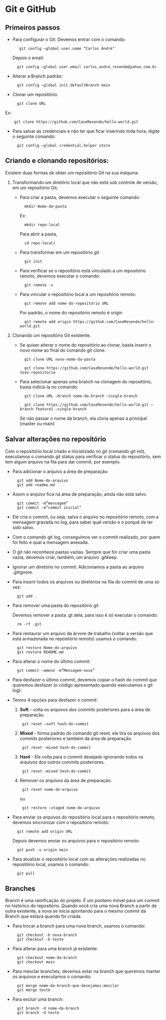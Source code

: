 # Git e GitHub

## Primeiros passos

- Para configurar o Git:
    Devemos entrar com o comando:


        `git config –global user.name “Carlos André"`

    Depois o email:

        git config –global user.email carlos_andre_resende@yahoo.com.br

- Alterar a Branch padrão:

        git config –global init.defaultBranch main

- Clonar um repositório:

        git clone URL

Ex:

        git clone https://github.com/CaseResende/hello-world.git

- Para salvar as credenciais e não ter que ficar inserindo toda hora, digite o seguinte comando:

        git config –global credential.helper store


## Criando e clonando repositórios:

Existem duas formas de obter um repositório Git na sua máquina:

1. Transformando um diretório local que não está sob controle de versão, em um repositório Git;

    - Para criar a pasta, devemos executar o seguinte comando:

            mkdir Nome-da-pasta

        Ex:
        
            mkdir repo-local

        Para abrir a pasta,

            cd repo-local/

    - Para transformar em um repositório git

            git init

    - Para verificar se o repositório está vinculado a um repositório remoto, devemos executar o comando:

            git remote -v

    - Para vincular o repositório local a um repositório remoto:

            git remote add nome-do-repositório URL

        Por padrão, o nome do repositório remoto é origin

            git remote add origin https://github.com/CaseResende/hello-world.git

2. Clonando um repositório Git existente.

    - Se quiser alterar o nome do repositório ao clonar, basta inserir o novo nome ao final do comando git clone.

            git clone URL novo-nome-da-pasta

            git clone https://github.com/CaseResende/hello-world.git novo-repositorio

    - Para selecionar apenas uma branch na clonagem do repositório, basta indicá-la no comando:

	        git clone URL –branch nome-da-branch –single-branch

            git clone https://github.com/CaseResende/hello-world.git –branch feature1 –single-branch

	    Se não passar o nome da branch, ela clona apenas a principal (master ou main)

## Salvar alterações no repositório

Com o repositório local criado e inicializado no git (comando git init), executamos o comando git status para verificar o status do repositório, sem tem algum arquivo na fila para dar commit, por exemplo.

- Para adicionar o arquivo a área de preparação:

        git add Nome-do-arquivo
        git add readme.md

- Assim o arquivo fica na área de preparação, ainda não está salvo.

        git commit -m”mensagem”
        git commit -m”commit inicial”

- Ele cria o commit, ou seja, salva o arquivo no repositório remoto, com a mensagem gravada no log, para saber qual versão e o porquê de ter sido salvo.

- Com o comando git log, conseguimos ver o commit realizado, por quem foi feito e qual a mensagem anexada.

- O git não reconhece pastas vazias. Sempre que for criar uma pasta vazia, devemos criar, também, um arquivo .gitkeep.

- Ignorar um diretório no commit: Adicionamos a pasta ao arquivo .gitignore.

- Para inserir todos os arquivos ou diretórios na fila do commit de uma só vez:

        git add .

- Para remover uma pasta do repositório git

    Devemos remover a pasta .gt dela, para isso é só executar o comando:

        rm -rf .git

- Para restaurar um arquivo da árvore de trabalho (voltar a versão que está armazenada no repositório remoto) usamos o comando:

        git restore Nome-do-arquivo
        git restore README.md

- Para alterar o nome do último commit:

        git commit –amend -m”Mensagem-nova”

- Para desfazer o último commit, devemos copiar o hash do commit que queremos desfazer (o código apresentado quando executamos o git log):

- Temos 4 opções para desfazer o commit:

    1. **Soft** - volta os arquivos dos commits posteriores para a área de preparação.

            git reset –soft hash-do-commit

    2. **Mixed** - forma padrão do comando git reset, ele tira os arquivos dos commits posteriores e também da área de preparação.

            git reset –mixed hash-do-commit

    3. **Hard** - Ele volta para o commit desejado ignorando todos os arquivos dos outros commits posteriores.

	        git reset –mixed hash-do-commit

    4. Remover os arquivos da área de preparação:

	        git reset nome-do-arquivo
	
	    ou
	
	        git restore –staged nome-do-arquivo

- Para enviar os arquivos do repositório local para o repositório remoto, devemos sincronizar com o repositório remoto:

        git remote add origin URL

    Depois devemos enviar os arquivos para o repositório remoto:

        git push -u origin main

- Para atualizar o repositório local com as alterações realizadas no repositório local, usamos o comando:

        git pull


## Branches

Branch é uma ramificação do projeto.
É um ponteiro móvel para um commit no histórico do repositório.
Quando você cria uma nova Branch a partir de outra existente, a nova se inicia apontando para o mesmo commit da Branch que estava quando foi criada.

- Para trocar a branch para uma nova branch, usamos o comando:

        git checkout -b nova-branch
        git checkout -b teste

- Para alterar para uma branch já existente:

        git checkout nome-da-branch
        git checkout main

- Para mesclar branches, devemos estar na branch que queremos manter os arquivos e executamos o comando:

        git merge nome-da-branch-que-desejamos-mesclar
        git merge teste

- Para excluir uma branch:

        git branch -d nome-da-branch
        git branch -d teste


